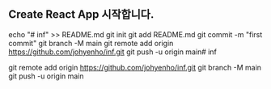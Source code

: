 ## Create React App 시작합니다.

echo "# inf" >> README.md
git init
git add README.md
git commit -m "first commit"
git branch -M main
git remote add origin https://github.com/johyenho/inf.git
git push -u origin main#   i n f 
 
 

git remote add origin https://github.com/johyenho/inf.git
git branch -M main
git push -u origin main